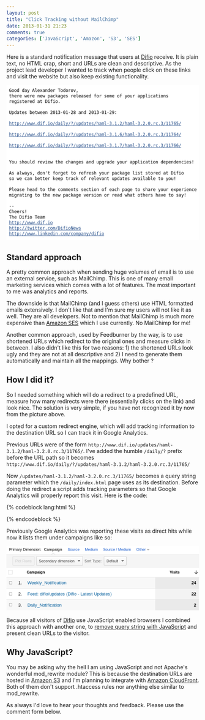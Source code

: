 ```yaml
---
layout: post
title: "Click Tracking without MailChimp"
date: 2013-01-31 21:23
comments: true
categories: ['JavaScript', 'Amazon', 'S3', 'SES']
---
```


Here is a standard notification message that users at [Difio](http://www.dif.io)
receive. It is plain text, no HTML crap, short and URLs are clean and
descriptive. As the project lead developer I wanted to track when people click on
these links and visit the website but also keep existing functionality.

!["Email with links"](/images/email_w_links.png "Email with links")

Standard approach
------------------

A pretty common approach when sending huge volumes of email is to use an external
service, such as MailChimp. This is one of many email
marketing services which comes with a lot of features. The most important to me
was analytics and reports.

The downside is that MailChimp (and I guess others) use HTML formatted emails
extensively. I don't like that and I'm sure my users will not like it as well. 
They are all developers. Not to mention that MailChimp is much more expensive
than [Amazon SES](http://aws.amazon.com/ses/) which I use currently.
No MailChimp for me!


Another common approach, used by Feedburner by the way,
is to use shortened URLs which redirect to the original ones and measure clicks
in between. I also didn't like this for two reasons: 1) the shortened URLs look
ugly and they are not at all descriptive and 2) I need to generate them automatically
and maintain all the mappings. Why bother ?


How I did it? 
--------------

So I needed something which will do a redirect to a predefined URL, measure how many
redirects were there (essentially clicks on the link) and look nice. The solution is
very simple, if you have not recognized it by now from the picture above. 

I opted for a custom redirect engine, which will add tracking information to the
destination URL so I can track it in Google Analytics.

Previous URLs were of the form `http://www.dif.io/updates/haml-3.1.2/haml-3.2.0.rc.3/11765/`.
I've added the humble `/daily/?` prefix before the URL path so it becomes
`http://www.dif.io/daily/?/updates/haml-3.1.2/haml-3.2.0.rc.3/11765/`


Now `/updates/haml-3.1.2/haml-3.2.0.rc.3/11765/` becomes a query string parameter which
the `/daily/index.html` page uses as its destination. Before doing the redirect
a script adds tracking parameters so that Google Analytics will properly
report this visit. Here is the code: 

{% codeblock lang:html %}
<html>
<head>
<script type="text/javascript">
// (c) 2013 - Alexander Todorov, http://atodorov.org
// Published under GNU GPLv3

var uri = window.location.toString();
var question = uri.indexOf("?");
var param = uri.substring(question + 1, uri.length)
if (question > 0) {
    window.location.href = param + '?utm_source=email&utm_medium=email&utm_campaign=Daily_Notification';
}
</script>
</head>
<body></body>
</html>
{% endcodeblock %}

Previously Google Analytics was reporting these visits as direct hits while now it lists them under
campaigns like so:

!["Difio Analytics"](/images/analytics_difio_campaigns.png "Difio Analytics")


Because all visitors of [Difio](http://www.dif.io) use JavaScript enabled browsers
I combined this approach with another one, to
[remove query string with JavaScript](/blog/2013/01/28/remove-query-string-with-javascript-and-html5/)
and present clean URLs to the visitor.


Why JavaScript?
---------------

You may be asking why the hell I am using JavaScript and not Apache's wonderful mod_rewrite module? 
This is because the destination URLs are hosted in [Amazon S3](http://aws.amazon.com/s3/) and I'm
planning to integrate with [Amazon CloudFront](http://aws.amazon.com/cloudfront/). Both of them
don't support .htaccess rules nor anything else similar to mod_rewrite.




As always I'd love to hear your thoughts and feedback. Please use the comment form below.






